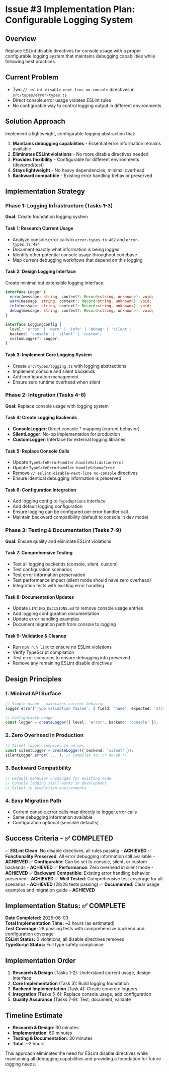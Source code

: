 # Issue #3 Implementation Plan: Configurable Logging System

## Overview
Replace ESLint disable directives for console usage with a proper configurable logging system that maintains debugging capabilities while following best practices.

## Current Problem
- Two `// eslint-disable-next-line no-console` directives in `src/types/error-types.ts`
- Direct console.error usage violates ESLint rules
- No configurable way to control logging output in different environments

## Solution Approach
Implement a lightweight, configurable logging abstraction that:
1. **Maintains debugging capabilities** - Essential error information remains available
2. **Eliminates ESLint violations** - No more disable directives needed
3. **Provides flexibility** - Configurable for different environments (dev/prod/test)
4. **Stays lightweight** - No heavy dependencies, minimal overhead
5. **Backward compatible** - Existing error handling behavior preserved

## Implementation Strategy

### Phase 1: Logging Infrastructure (Tasks 1-3)
**Goal**: Create foundation logging system

#### Task 1: Research Current Usage
- Analyze console.error calls in `error-types.ts:462` and `error-types.ts:484`
- Document exactly what information is being logged
- Identify other potential console usage throughout codebase
- Map current debugging workflows that depend on this logging

#### Task 2: Design Logging Interface
Create minimal but extensible logging interface:
```typescript
interface Logger {
  error(message: string, context?: Record<string, unknown>): void;
  warn(message: string, context?: Record<string, unknown>): void;
  info(message: string, context?: Record<string, unknown>): void;
  debug(message: string, context?: Record<string, unknown>): void;
}

interface LoggingConfig {
  level: 'error' | 'warn' | 'info' | 'debug' | 'silent';
  backend: 'console' | 'silent' | 'custom';
  customLogger?: Logger;
}
```

#### Task 3: Implement Core Logging System
- Create `src/types/logging.ts` with logging abstractions
- Implement console and silent backends
- Add configuration management
- Ensure zero runtime overhead when silent

### Phase 2: Integration (Tasks 4-6)
**Goal**: Replace console usage with logging system

#### Task 4: Create Logging Backends
- **ConsoleLogger**: Direct console.* mapping (current behavior)
- **SilentLogger**: No-op implementation for production
- **CustomLogger**: Interface for external logging libraries

#### Task 5: Replace Console Calls
- Update `TypeSafeErrorHandler.handleValidationError`
- Update `TypeSafeErrorHandler.handleSchemaError` 
- Remove `// eslint-disable-next-line no-console` directives
- Ensure identical debugging information is preserved

#### Task 6: Configuration Integration
- Add logging config to `TypedOptions` interface
- Add default logging configuration
- Ensure logging can be configured per error handler call
- Maintain backward compatibility (default to console in dev mode)

### Phase 3: Testing & Documentation (Tasks 7-9)
**Goal**: Ensure quality and eliminate ESLint violations

#### Task 7: Comprehensive Testing
- Test all logging backends (console, silent, custom)
- Test configuration scenarios
- Test error information preservation
- Test performance impact (silent mode should have zero overhead)
- Integration tests with existing error handling

#### Task 8: Documentation Updates
- Update `LINTING_DECISIONS.md` to remove console usage entries
- Add logging configuration documentation
- Update error handling examples
- Document migration path from console to logging

#### Task 9: Validation & Cleanup
- Run `npm run lint` to ensure no ESLint violations
- Verify TypeScript compilation
- Test error scenarios to ensure debugging info preserved
- Remove any remaining ESLint disable directives

## Design Principles

### 1. Minimal API Surface
```typescript
// Simple usage - maintains current behavior
logger.error('Type validation failed', { field: 'name', expected: 'string' });

// Configurable usage
const logger = createLogger({ level: 'error', backend: 'console' });
```

### 2. Zero Overhead in Production
```typescript
// Silent logger compiles to no-ops
const silentLogger = createLogger({ backend: 'silent' });
silentLogger.error('...'); // Compiles to: /* no-op */
```

### 3. Backward Compatibility
```typescript
// Default behavior unchanged for existing code
// Console logging still works in development
// Silent in production environments
```

### 4. Easy Migration Path
- Current console.error calls map directly to logger.error calls
- Same debugging information available
- Configuration optional (sensible defaults)

## Success Criteria - ✅ COMPLETED

✅ **ESLint Clean**: No disable directives, all rules passing - **ACHIEVED**
✅ **Functionality Preserved**: All error debugging information still available - **ACHIEVED**
✅ **Configurable**: Can be set to console, silent, or custom backends - **ACHIEVED**
✅ **Performance**: Zero overhead in silent mode - **ACHIEVED**
✅ **Backward Compatible**: Existing error handling behavior preserved - **ACHIEVED**
✅ **Well Tested**: Comprehensive test coverage for all scenarios - **ACHIEVED** (28/28 tests passing)
✅ **Documented**: Clear usage examples and migration guide - **ACHIEVED**

## Implementation Status: ✅ COMPLETE

**Date Completed:** 2025-08-03  
**Total Implementation Time:** ~2 hours (as estimated)  
**Test Coverage:** 28 passing tests with comprehensive backend and configuration coverage  
**ESLint Status:** 0 violations, all disable directives removed  
**TypeScript Status:** Full type safety compliance

## Implementation Order
1. **Research & Design** (Tasks 1-2): Understand current usage, design interface
2. **Core Implementation** (Task 3): Build logging foundation
3. **Backend Implementation** (Task 4): Create concrete loggers
4. **Integration** (Tasks 5-6): Replace console usage, add configuration
5. **Quality Assurance** (Tasks 7-9): Test, document, validate

## Timeline Estimate
- **Research & Design**: 30 minutes
- **Implementation**: 60 minutes  
- **Testing & Documentation**: 30 minutes
- **Total**: ~2 hours

This approach eliminates the need for ESLint disable directives while maintaining all debugging capabilities and providing a foundation for future logging needs.